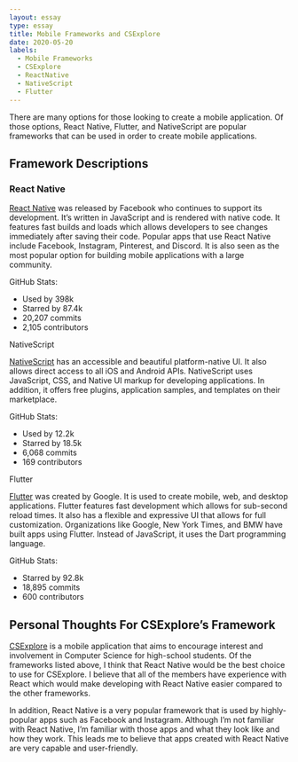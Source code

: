 ```yaml
---
layout: essay
type: essay
title: Mobile Frameworks and CSExplore
date: 2020-05-20
labels:
  - Mobile Frameworks
  - CSExplore
  - ReactNative
  - NativeScript
  - Flutter
---
```


There are many options for those looking to create a mobile application. Of those options, React Native, Flutter, and NativeScript are popular frameworks that can be used in order to create mobile applications. 

## Framework Descriptions

### React Native

[React Native](https://reactnative.dev/) was released by Facebook who continues to support its development. It’s written in JavaScript and is rendered with native code. It features fast builds and loads which allows developers to see changes immediately after saving their code. Popular apps that use React Native include Facebook, Instagram, Pinterest, and Discord. It is also seen as the most popular option for building mobile applications with a large community.

GitHub Stats:
* Used by 398k
* Starred by 87.4k
* 20,207 commits
* 2,105 contributors

NativeScript

[NativeScript](https://www.nativescript.org/) has an accessible and beautiful platform-native UI. It also allows direct access to all iOS and Android APIs. NativeScript uses JavaScript, CSS, and Native UI markup for developing applications. In addition, it offers free plugins, application samples, and templates on their marketplace. 

GitHub Stats:
* Used by 12.2k
* Starred by 18.5k
* 6,068 commits
* 169 contributors

Flutter

[Flutter](https://flutter.dev/) was created by Google. It is used to create mobile, web, and desktop applications. Flutter features fast development which allows for sub-second reload times. It also has a flexible and expressive UI that allows for full customization. Organizations like Google, New York Times, and BMW have built apps using Flutter. Instead of JavaScript, it uses the Dart programming language.

GitHub Stats:
* Starred by 92.8k
* 18,895 commits
* 600 contributors

## Personal Thoughts For CSExplore’s Framework

[CSExplore](https://radgrad.github.io/docs/csexplore/goals) is a mobile application that aims to encourage interest and involvement in Computer Science for high-school students. Of the frameworks listed above, I think that React Native would be the best choice to use for CSExplore. I believe that all of the members have experience with React which would make developing with React Native easier compared to the other frameworks. 

In addition, React Native is a very popular framework that is used by highly-popular apps such as Facebook and Instagram. Although I’m not familiar with React Native, I’m familiar with those apps and what they look like and how they work. This leads me to believe that apps created with React Native are very capable and user-friendly.
